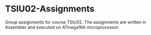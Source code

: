 # TSIU02-Assignments
Group assignments for course TSIU02. The assignments are written in Assembler and executed on ATmega16A microprocessor.
